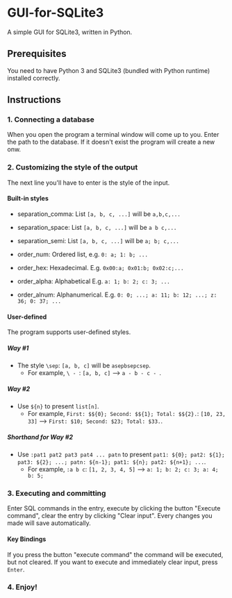 # GUI-for-SQLite3
A simple GUI for SQLite3, written in Python.

## Prerequisites
You need to have Python 3 and SQLite3 (bundled with Python runtime) installed correctly.

## Instructions

### 1. Connecting a database

When you open the program a terminal window will come up to you. Enter the path to the database. If it doesn't exist the program will create a new onw.

### 2. Customizing the style of the output

The next line you'll have to enter is the style of the input.

#### Built-in styles

- separation_comma: List `[a, b, c, ...]` will be `a,b,c,...`

- separation_space: List `[a, b, c, ...]` will be `a b c,...`

- separation_semi: List `[a, b, c, ...]` will be `a; b; c,...`

- order_num: Ordered list, e.g. `0: a; 1: b; ...`

- order_hex: Hexadecimal. E.g. `0x00:a; 0x01:b; 0x02:c;...`

- order_alpha: Alphabetical E.g. `a: 1; b: 2; c: 3; ...`

- order_alnum: Alphanumerical. E.g. `0: 0; ...; a: 11; b: 12; ...; z: 36; 0: 37; ...`

#### User-defined

The program supports user-defined styles.

##### Way #1

- The style `\sep`: `[a, b, c]` will be `asepbsepcsep`.
  - For example, `\ - `: `[a, b, c]` --> `a - b - c - `.

##### Way #2

- Use `${n}` to present `list[n]`.
  - For example, `First: $${0}; Second: $${1}; Total: $${2}.`: `[10, 23, 33]` --> `First: $10; Second: $23; Total: $33.`.

##### Shorthand for Way #2

- Use `:pat1 pat2 pat3 pat4 ... patn` to present `pat1: ${0}; pat2: ${1}; pat3: ${2}; ...; patn: ${n-1}; pat1: ${n}; pat2: ${n+1}; ...`.
  - For example, `:a b c`: `[1, 2, 3, 4, 5]` --> `a: 1; b: 2; c: 3; a: 4; b: 5;`


### 3. Executing and committing

Enter SQL commands in the entry, execute by clicking the button "Execute command", clear the entry by clicking "Clear input".
Every changes you made will save automatically.

#### Key Bindings

If you press the button "execute command" the command will be executed, but not cleared. If you want to execute and immediately clear input, press `Enter`.

### 4. Enjoy!
